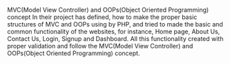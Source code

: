 MVC(Model View Controller) and OOPs(Object Oriented Programming) concept
In their project has defined, how to make the proper basic structures of MVC and OOPs using by PHP, and tried to made the basic and common functionality of the websites, for instance, Home page, About Us, Contact Us, Login, Signup and Dashboard. All this functionality created with proper validation and follow the MVC(Model View Controller) and OOPs(Object Oriented Programming) concept.
